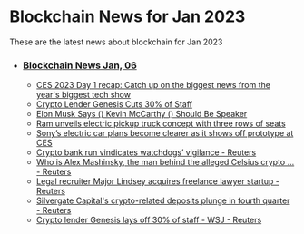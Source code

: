 # Blockchain News for Jan 2023
These are the latest news about blockchain for Jan 2023
- ### [Blockchain News Jan, 06](./06)
    - [CES 2023 Day 1 recap: Catch up on the biggest news from the year's biggest tech show](https://www.engadget.com/ces-2023-day-1-biggest-news-recap-195052500.html) 
    - [Crypto Lender Genesis Cuts 30% of Staff](https://gizmodo.com/crypto-layoffs-genesis-gemini-coinbase-1849954650) 
    - [Elon Musk Says () Kevin McCarthy () Should Be Speaker](https://gizmodo.com/house-speaker-kevin-mccarthy-elon-musk-endorses-donate-1849952870) 
    - [Ram unveils electric pickup truck concept with three rows of seats](https://www.cnn.com/2023/01/05/business/ram-revolution-electric-truck/index.html) 
    - [Sony’s electric car plans become clearer as it shows off prototype at CES](https://arstechnica.com/cars/2023/01/sonys-electric-car-plans-become-clearer-as-it-shows-off-prototype-at-ces/) 
    - [Crypto bank run vindicates watchdogs’ vigilance - Reuters](https://www.reuters.com/breakingviews/crypto-bank-run-vindicates-watchdogs-vigilance-2023-01-05/) 
    - [Who is Alex Mashinsky, the man behind the alleged Celsius crypto ... - Reuters](https://www.reuters.com/technology/who-is-alex-mashinsky-man-behind-alleged-celsius-crypto-fraud-2023-01-05/) 
    - [Legal recruiter Major Lindsey acquires freelance lawyer startup - Reuters](https://www.reuters.com/legal/transactional/legal-recruiter-major-lindsey-acquires-freelance-lawyer-startup-2023-01-05/) 
    - [Silvergate Capital's crypto-related deposits plunge in fourth quarter - Reuters](https://www.reuters.com/technology/silvergate-capitals-crypto-related-deposits-plunge-fourth-quarter-2023-01-05/) 
    - [Crypto lender Genesis lays off 30% of staff - WSJ - Reuters](https://www.reuters.com/business/finance/crypto-lender-genesis-lays-off-30-staff-wsj-2023-01-05/) 
